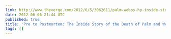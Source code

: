 ```yaml
---
link: http://www.theverge.com/2012/6/5/3062611/palm-webos-hp-inside-story-pre-postmortem
date: 2012-06-06 21:44 UTC
published: true
title: 'Pre to Postmortem: The Inside Story of the Death of Palm and WebOS'
tags: []
---
```



